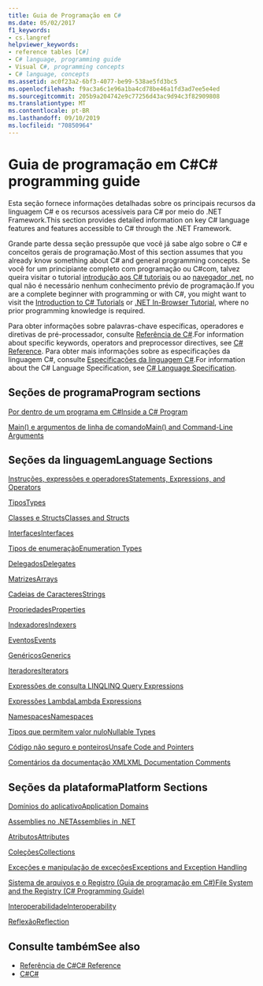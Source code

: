 ```yaml
---
title: Guia de Programação em C#
ms.date: 05/02/2017
f1_keywords:
- cs.langref
helpviewer_keywords:
- reference tables [C#]
- C# language, programming guide
- Visual C#, programming concepts
- C# language, concepts
ms.assetid: ac0f23a2-6bf3-4077-be99-538ae5fd3bc5
ms.openlocfilehash: f9ac3a6c1e96a1ba4cd78be46a1fd3ad7ee5e4ed
ms.sourcegitcommit: 205b9a204742e9c77256d43ac9d94c3f82909808
ms.translationtype: MT
ms.contentlocale: pt-BR
ms.lasthandoff: 09/10/2019
ms.locfileid: "70850964"
---
```

# <a name="c-programming-guide"></a><span data-ttu-id="cdb1b-102">Guia de programação em C#</span><span class="sxs-lookup"><span data-stu-id="cdb1b-102">C# programming guide</span></span>
<span data-ttu-id="cdb1b-103">Esta seção fornece informações detalhadas sobre os principais recursos da linguagem C# e os recursos acessíveis para C# por meio do .NET Framework.</span><span class="sxs-lookup"><span data-stu-id="cdb1b-103">This section provides detailed information on key C# language features and features accessible to C# through the .NET Framework.</span></span>  
  
 <span data-ttu-id="cdb1b-104">Grande parte dessa seção pressupõe que você já sabe algo sobre o C# e conceitos gerais de programação.</span><span class="sxs-lookup"><span data-stu-id="cdb1b-104">Most of this section assumes that you already know something about C# and general programming concepts.</span></span> <span data-ttu-id="cdb1b-105">Se você for um principiante completo com programação ou C#com, talvez queira visitar o tutorial [introdução aos C# tutoriais](../tutorials/intro-to-csharp/index.md) ou ao [navegador .net](https://dotnet.microsoft.com/learn/dotnet/in-browser-tutorial/1), no qual não é necessário nenhum conhecimento prévio de programação.</span><span class="sxs-lookup"><span data-stu-id="cdb1b-105">If you are a complete beginner with programming or with C#, you might want to visit the [Introduction to C# Tutorials](../tutorials/intro-to-csharp/index.md) or [.NET In-Browser Tutorial](https://dotnet.microsoft.com/learn/dotnet/in-browser-tutorial/1), where no prior programming knowledge is required.</span></span>  
  
 <span data-ttu-id="cdb1b-106">Para obter informações sobre palavras-chave específicas, operadores e diretivas de pré-processador, consulte [Referência de C#](../language-reference/index.md).</span><span class="sxs-lookup"><span data-stu-id="cdb1b-106">For information about specific keywords, operators and preprocessor directives, see [C# Reference](../language-reference/index.md).</span></span> <span data-ttu-id="cdb1b-107">Para obter mais informações sobre as especificações da linguagem C#, consulte [Especificações da linguagem C#](../language-reference/language-specification/index.md).</span><span class="sxs-lookup"><span data-stu-id="cdb1b-107">For information about the C# Language Specification, see [C# Language Specification](../language-reference/language-specification/index.md).</span></span>  
  
## <a name="program-sections"></a><span data-ttu-id="cdb1b-108">Seções de programa</span><span class="sxs-lookup"><span data-stu-id="cdb1b-108">Program sections</span></span>

[<span data-ttu-id="cdb1b-109">Por dentro de um programa em C#</span><span class="sxs-lookup"><span data-stu-id="cdb1b-109">Inside a C# Program</span></span>](./inside-a-program/index.md)  
  
[<span data-ttu-id="cdb1b-110">Main() e argumentos de linha de comando</span><span class="sxs-lookup"><span data-stu-id="cdb1b-110">Main() and Command-Line Arguments</span></span>](./main-and-command-args/index.md)  
 
## <a name="language-sections"></a><span data-ttu-id="cdb1b-111">Seções da linguagem</span><span class="sxs-lookup"><span data-stu-id="cdb1b-111">Language Sections</span></span>  
[<span data-ttu-id="cdb1b-112">Instruções, expressões e operadores</span><span class="sxs-lookup"><span data-stu-id="cdb1b-112">Statements, Expressions, and Operators</span></span>](./statements-expressions-operators/index.md)  

 [<span data-ttu-id="cdb1b-113">Tipos</span><span class="sxs-lookup"><span data-stu-id="cdb1b-113">Types</span></span>](./types/index.md)  

 [<span data-ttu-id="cdb1b-114">Classes e Structs</span><span class="sxs-lookup"><span data-stu-id="cdb1b-114">Classes and Structs</span></span>](./classes-and-structs/index.md)  
  
 [<span data-ttu-id="cdb1b-115">Interfaces</span><span class="sxs-lookup"><span data-stu-id="cdb1b-115">Interfaces</span></span>](./interfaces/index.md)  

 [<span data-ttu-id="cdb1b-116">Tipos de enumeração</span><span class="sxs-lookup"><span data-stu-id="cdb1b-116">Enumeration Types</span></span>](./enumeration-types.md)  
  
 [<span data-ttu-id="cdb1b-117">Delegados</span><span class="sxs-lookup"><span data-stu-id="cdb1b-117">Delegates</span></span>](./delegates/index.md)  
 
 [<span data-ttu-id="cdb1b-118">Matrizes</span><span class="sxs-lookup"><span data-stu-id="cdb1b-118">Arrays</span></span>](./arrays/index.md)  
  
 [<span data-ttu-id="cdb1b-119">Cadeias de Caracteres</span><span class="sxs-lookup"><span data-stu-id="cdb1b-119">Strings</span></span>](./strings/index.md)  
  
 [<span data-ttu-id="cdb1b-120">Propriedades</span><span class="sxs-lookup"><span data-stu-id="cdb1b-120">Properties</span></span>](./classes-and-structs/properties.md)  
  
 [<span data-ttu-id="cdb1b-121">Indexadores</span><span class="sxs-lookup"><span data-stu-id="cdb1b-121">Indexers</span></span>](./indexers/index.md)  
  
 [<span data-ttu-id="cdb1b-122">Eventos</span><span class="sxs-lookup"><span data-stu-id="cdb1b-122">Events</span></span>](./events/index.md)  
  
 [<span data-ttu-id="cdb1b-123">Genéricos</span><span class="sxs-lookup"><span data-stu-id="cdb1b-123">Generics</span></span>](./generics/index.md)  
  
 [<span data-ttu-id="cdb1b-124">Iteradores</span><span class="sxs-lookup"><span data-stu-id="cdb1b-124">Iterators</span></span>](./concepts/iterators.md)
  
 [<span data-ttu-id="cdb1b-125">Expressões de consulta LINQ</span><span class="sxs-lookup"><span data-stu-id="cdb1b-125">LINQ Query Expressions</span></span>](./linq-query-expressions/index.md)  
  
 [<span data-ttu-id="cdb1b-126">Expressões Lambda</span><span class="sxs-lookup"><span data-stu-id="cdb1b-126">Lambda Expressions</span></span>](./statements-expressions-operators/lambda-expressions.md)  
  
 [<span data-ttu-id="cdb1b-127">Namespaces</span><span class="sxs-lookup"><span data-stu-id="cdb1b-127">Namespaces</span></span>](./namespaces/index.md)  
  
 [<span data-ttu-id="cdb1b-128">Tipos que permitem valor nulo</span><span class="sxs-lookup"><span data-stu-id="cdb1b-128">Nullable Types</span></span>](./nullable-types/index.md)  
  
 [<span data-ttu-id="cdb1b-129">Código não seguro e ponteiros</span><span class="sxs-lookup"><span data-stu-id="cdb1b-129">Unsafe Code and Pointers</span></span>](./unsafe-code-pointers/index.md)  
  
 [<span data-ttu-id="cdb1b-130">Comentários da documentação XML</span><span class="sxs-lookup"><span data-stu-id="cdb1b-130">XML Documentation Comments</span></span>](./xmldoc/index.md)  
  
## <a name="platform-sections"></a><span data-ttu-id="cdb1b-131">Seções da plataforma</span><span class="sxs-lookup"><span data-stu-id="cdb1b-131">Platform Sections</span></span>  
 [<span data-ttu-id="cdb1b-132">Domínios do aplicativo</span><span class="sxs-lookup"><span data-stu-id="cdb1b-132">Application Domains</span></span>](../../framework/app-domains/application-domains.md)  
  
 [<span data-ttu-id="cdb1b-133">Assemblies no .NET</span><span class="sxs-lookup"><span data-stu-id="cdb1b-133">Assemblies in .NET</span></span>](../../standard/assembly/index.md)  
  
 [<span data-ttu-id="cdb1b-134">Atributos</span><span class="sxs-lookup"><span data-stu-id="cdb1b-134">Attributes</span></span>](./concepts/attributes/index.md)  
  
 [<span data-ttu-id="cdb1b-135">Coleções</span><span class="sxs-lookup"><span data-stu-id="cdb1b-135">Collections</span></span>](./concepts/collections.md)  
  
 [<span data-ttu-id="cdb1b-136">Exceções e manipulação de exceções</span><span class="sxs-lookup"><span data-stu-id="cdb1b-136">Exceptions and Exception Handling</span></span>](./exceptions/index.md)  
  
 [<span data-ttu-id="cdb1b-137">Sistema de arquivos e o Registro (Guia de programação em C#)</span><span class="sxs-lookup"><span data-stu-id="cdb1b-137">File System and the Registry (C# Programming Guide)</span></span>](./file-system/index.md)  
  
 [<span data-ttu-id="cdb1b-138">Interoperabilidade</span><span class="sxs-lookup"><span data-stu-id="cdb1b-138">Interoperability</span></span>](./interop/index.md)  
  
 [<span data-ttu-id="cdb1b-139">Reflexão</span><span class="sxs-lookup"><span data-stu-id="cdb1b-139">Reflection</span></span>](./concepts/reflection.md)  
  
## <a name="see-also"></a><span data-ttu-id="cdb1b-140">Consulte também</span><span class="sxs-lookup"><span data-stu-id="cdb1b-140">See also</span></span>

- [<span data-ttu-id="cdb1b-141">Referência de C#</span><span class="sxs-lookup"><span data-stu-id="cdb1b-141">C# Reference</span></span>](../language-reference/index.md)
- [<span data-ttu-id="cdb1b-142">C#</span><span class="sxs-lookup"><span data-stu-id="cdb1b-142">C#</span></span>](../index.md)
